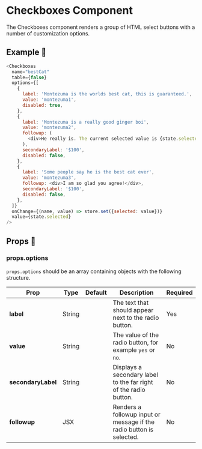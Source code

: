 # Checkboxes Component

The Checkboxes component renders a group of HTML select buttons with a number of customization options.

## Example 🚀

```javascript
<Checkboxes
  name="bestCat"
  table={false}
  options={[
    {
      label: 'Montezuma is the worlds best cat, this is guaranteed.',
      value: 'montezuma1',
      disabled: true,
    },
    {
      label: 'Montezuma is a really good ginger boi',
      value: 'montezuma2',
      followup: (
        <div>He really is. The current selected value is {state.selected}</div>
      ),
      secondaryLabel: '$100',
      disabled: false,
    },
    {
      label: 'Some people say he is the best cat ever',
      value: 'montezuma3',
      followup: <div>I am so glad you agree!</div>,
      secondaryLabel: '$100',
      disabled: false,
    },
  ]}
  onChange={(name, value) => store.set({selected: value})}
  value={state.selected}
/>
```

## Props 🔧

### props.options

`props.options` should be an array containing objects with the following structure.

| Prop               | Type   | Default | Description                                                          | Required |
| ------------------ | ------ | ------- | -------------------------------------------------------------------- | -------- |
| **label**          | String |         | The text that should appear next to the radio button.                | Yes      |
| **value**          | String |         | The value of the radio button, for example `yes` or `no`.            | No       |
| **secondaryLabel** | String |         | Displays a secondary label to the far right of the radio button.     | No       |
| **followup**       | JSX    |         | Renders a followup input or message if the radio button is selected. | No       |
